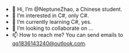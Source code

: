 - 👋 Hi, I’m @NeptuneZhao, a Chinese student.
- 👀 I’m interested in C#, only C#.
- 🌱 I’m currently learning C#, yes.
- 💞️ I’m looking to collaborate on ...
- 📫 How to reach me? You can send emails to qq1836143240@outlook.com.

<!---
NeptuneZhao/NeptuneZhao is a ✨ special ✨ repository because its `README.md` (this file) appears on your GitHub profile.
You can click the Preview link to take a look at your changes.
--->
